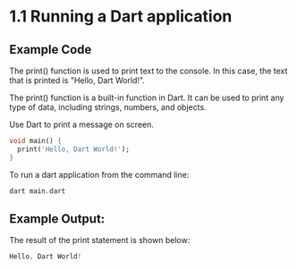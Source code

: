 # 1.1 Running a Dart application
 
## Example Code

The print() function is used to print text to the console. 
In this case, the text that is printed is "Hello, Dart World!".

The print() function is a built-in function in Dart. 
It can be used to print any type of data, including strings, numbers, and objects.

Use Dart to print a message on screen.

```dart
void main() {
  print('Hello, Dart World!');
}
```

To run a dart application from the command line:

```dart
dart main.dart
```

## Example Output:

The result of the print statement is shown below:

```dart
Hello, Dart World!
```
